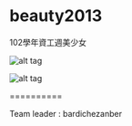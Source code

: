 beauty2013
==========

102學年資工週美少女

![alt tag](http://i.imgur.com/4SGdvvZ.jpg)



![alt tag](http://i.imgur.com/MXDnQB2.jpg)



==========


Team leader : bardichezanber
